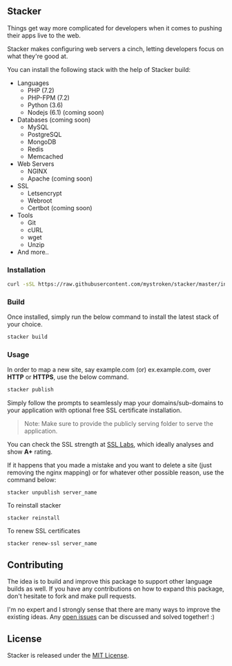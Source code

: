 ## Stacker

Things get way more complicated for developers when it comes to pushing their apps live to the web.

Stacker makes configuring web servers a cinch, letting developers focus on what they're good at.

You can install the following stack with the help of Stacker build:

- Languages
  - PHP (7.2)
  - PHP-FPM (7.2)
  - Python (3.6)
  - Nodejs (6.1) (coming soon)
- Databases (coming soon)
  - MySQL
  - PostgreSQL
  - MongoDB
  - Redis
  - Memcached
- Web Servers
  - NGINX
  - Apache (coming soon)
- SSL
  - Letsencrypt
  - Webroot
  - Certbot (coming soon)
- Tools
  - Git
  - cURL
  - wget
  - Unzip
- And more..

### Installation

```bash
curl -sSL https://raw.githubusercontent.com/mystroken/stacker/master/install.sh | bash
```

### Build

Once installed, simply run the below command to install the latest stack of your choice.

```bash
stacker build
```

### Usage

In order to map a new site, say example.com (or) ex.example.com, over **HTTP** or **HTTPS**, use the below command.

```bash
stacker publish
```

Simply follow the prompts to seamlessly map your domains/sub-domains to your application with optional free SSL certificate installation.

> Note: Make sure to provide the publicly serving folder to serve the application.

You can check the SSL strength at [SSL Labs](https://www.ssllabs.com/ssltest/), which ideally analyses and show **A+** rating.



If it happens that you made a mistake and you want to delete a site (just removing the nginx mapping) or for whatever other possible reason, use the command below:

```
stacker unpublish server_name
```

To reinstall stacker

```shell
stacker reinstall
```

To renew SSL certificates

```shell
stacker renew-ssl server_name
```




## Contributing

The idea is to build and improve this package to support other language builds as well.
If you have any contributions on how to expand this package, don't hesitate to fork and make pull requests.

I'm no expert and I strongly sense that there are many ways to improve the existing ideas.
Any [open issues](https://github.com/mystroken/stacker/issues) can be discussed and solved together! :)

## License

Stacker is released under the [MIT License](https://github.com/mystroken/stacker/blob/master/LICENSE).
